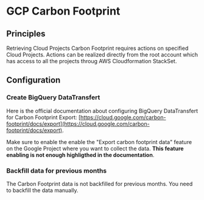 # GCP Carbon Footprint

## Principles

Retrieving Cloud Projects Carbon Footprint requires actions on specified Cloud Projects. Actions can be realized directly from the root account which has access to all the projects throug AWS Cloudformation StackSet.

## Configuration

### Create BigQuery DataTransfert

Here is the official documentation about configuring BigQuery DataTransfert for Carbon Footprint Export: [https://cloud.google.com/carbon-footprint/docs/export](https://cloud.google.com/carbon-footprint/docs/export).

Make sure to enable the enable the "Export carbon footprint data" feature on the Google Project where you want to collect the data. **This feature enabling is not enough highligthed in the documentation**.

### Backfill data for previous months

The Carbon Footprint data is not backfilled for previous months. You need to backfill the data manually.
